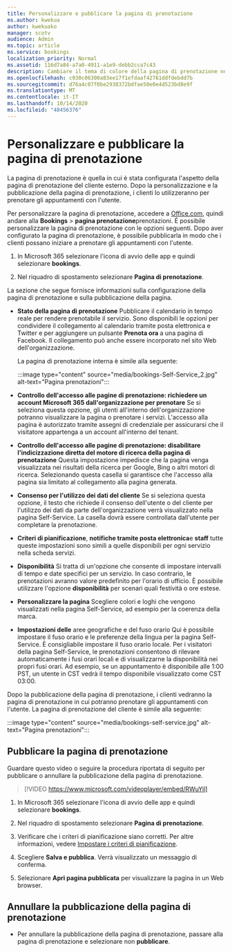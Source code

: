 ```yaml
---
title: Personalizzare e pubblicare la pagina di prenotazione
ms.author: kwekua
author: kwekuako
manager: scotv
audience: Admin
ms.topic: article
ms.service: bookings
localization_priority: Normal
ms.assetid: 116d7a84-a7a0-4911-a1e9-debb2cca7c43
description: Cambiare il tema di colore della pagina di prenotazione nell'app prenotazioni Microsoft.
ms.openlocfilehash: c930c06300a83ee17f1efdaaf42761ddfdebdd7b
ms.sourcegitcommit: d76a4c07f0be2938372bdfae50e0e4d523bd8e9f
ms.translationtype: MT
ms.contentlocale: it-IT
ms.lasthandoff: 10/14/2020
ms.locfileid: "48456376"
---
```

# <a name="customize-and-publish-your-booking-page"></a>Personalizzare e pubblicare la pagina di prenotazione

La pagina di prenotazione è quella in cui è stata configurata l'aspetto della pagina di prenotazione del cliente esterno. Dopo la personalizzazione e la pubblicazione della pagina di prenotazione, i clienti lo utilizzeranno per prenotare gli appuntamenti con l'utente.

Per personalizzare la pagina di prenotazione, accedere a [Office.com](https://office.com), quindi andare alla **Bookings** \> **pagina prenotazione**prenotazioni. È possibile personalizzare la pagina di prenotazione con le opzioni seguenti. Dopo aver configurato la pagina di prenotazione, è possibile pubblicarla in modo che i clienti possano iniziare a prenotare gli appuntamenti con l'utente.

1. In Microsoft 365 selezionare l'icona di avvio delle app e quindi selezionare **bookings**.

2. Nel riquadro di spostamento selezionare **Pagina di prenotazione**.

La sezione che segue fornisce informazioni sulla configurazione della pagina di prenotazione e sulla pubblicazione della pagina.

- **Stato della pagina di prenotazione** Pubblicare il calendario in tempo reale per rendere prenotabile il servizio. Sono disponibili le opzioni per condividere il collegamento al calendario tramite posta elettronica e Twitter e per aggiungere un pulsante **Prenota ora** a una pagina di Facebook. Il collegamento può anche essere incorporato nel sito Web dell'organizzazione.

    La pagina di prenotazione interna è simile alla seguente:

    :::image type="content" source="media/bookings-Self-Service_2.jpg" alt-text="Pagina prenotazioni":::

- **Controllo dell'accesso alle pagine di prenotazione: richiedere un account Microsoft 365 dall'organizzazione per prenotare**  Se si seleziona questa opzione, gli utenti all'interno dell'organizzazione potranno visualizzare la pagina o prenotare i servizi. L'accesso alla pagina è autorizzato tramite assegni di credenziale per assicurarsi che il visitatore appartenga a un account all'interno del tenant.

- **Controllo dell'accesso alle pagine di prenotazione: disabilitare l'indicizzazione diretta del motore di ricerca della pagina di prenotazione** Questa impostazione impedisce che la pagina venga visualizzata nei risultati della ricerca per Google, Bing o altri motori di ricerca. Selezionando questa casella si garantisce che l'accesso alla pagina sia limitato al collegamento alla pagina generata.

- **Consenso per l'utilizzo dei dati del cliente** Se si seleziona questa opzione, il testo che richiede il consenso dell'utente o del cliente per l'utilizzo dei dati da parte dell'organizzazione verrà visualizzato nella pagina Self-Service. La casella dovrà essere controllata dall'utente per completare la prenotazione.

- **Criteri di pianificazione**, **notifiche tramite posta elettronica**e **staff** tutte queste impostazioni sono simili a quelle disponibili per ogni servizio nella scheda servizi.

- **Disponibilità** Si tratta di un'opzione che consente di impostare intervalli di tempo e date specifici per un servizio. In caso contrario, le prenotazioni avranno valore predefinito per l'orario di ufficio. È possibile utilizzare l'opzione **disponibilità** per scenari quali festività o ore estese.

- **Personalizzare la pagina** Scegliere colori e loghi che vengono visualizzati nella pagina Self-Service, ad esempio per la coerenza della marca.

- **Impostazioni delle** aree geografiche e del fuso orario Qui è possibile impostare il fuso orario e le preferenze della lingua per la pagina Self-Service. È consigliabile impostare il fuso orario locale. Per i visitatori della pagina Self-Service, le prenotazioni consentono di rilevare automaticamente i fusi orari locali e di visualizzarne la disponibilità nei propri fusi orari. Ad esempio, se un appuntamento è disponibile alle 1:00 PST, un utente in CST vedrà il tempo disponibile visualizzato come CST 03:00.

Dopo la pubblicazione della pagina di prenotazione, i clienti vedranno la pagina di prenotazione in cui potranno prenotare gli appuntamenti con l'utente. La pagina di prenotazione del cliente è simile alla seguente:

:::image type="content" source="media/bookings-self-service.jpg" alt-text="Pagina prenotazioni":::

## <a name="publish-the-booking-page"></a>Pubblicare la pagina di prenotazione

Guardare questo video o seguire la procedura riportata di seguito per pubblicare o annullare la pubblicazione della pagina di prenotazione.

> [!VIDEO https://www.microsoft.com/videoplayer/embed/RWuYil]

1. In Microsoft 365 selezionare l'icona di avvio delle app e quindi selezionare **bookings**.

1. Nel riquadro di spostamento selezionare **Pagina di prenotazione**.

1. Verificare che i criteri di pianificazione siano corretti. Per altre informazioni, vedere [Impostare i criteri di pianificazione](set-scheduling-policies.md).

1. Scegliere **Salva e pubblica**. Verrà visualizzato un messaggio di conferma.

1. Selezionare **Apri pagina pubblicata** per visualizzare la pagina in un Web browser.

## <a name="unpublish-the-booking-page"></a>Annullare la pubblicazione della pagina di prenotazione

 - Per annullare la pubblicazione della pagina di prenotazione, passare alla pagina di prenotazione e selezionare non **pubblicare**.
